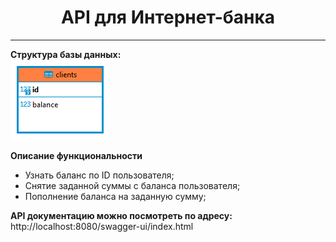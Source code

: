 <h1 align="center">API для Интернет-банка</h1>

***

**Структура базы данных:**<br>
![DB structure][1]

**Описание функциональности**
- Узнать баланс по ID пользователя;
- Снятие заданной суммы с баланса пользователя;
- Пополнение баланса на заданную сумму;


__API документацию можно посмотреть по адресу:__ <br> http://localhost:8080/swagger-ui/index.html

[1]: img/bankDB.png